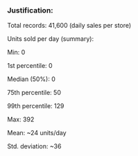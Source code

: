 ### Justification:

Total records: 41,600 (daily sales per store)

Units sold per day (summary):

  Min: 0

  1st percentile: 0

  Median (50%): 0

  75th percentile: 50

  99th percentile: 129

  Max: 392

  Mean: ~24 units/day

  Std. deviation: ~36
